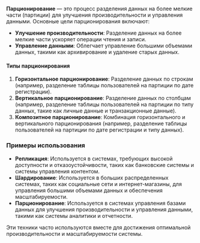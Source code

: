 **Парционирование** — это процесс разделения данных на более мелкие части (партиции) для улучшения производительности и управления данными. Основные цели парционирования включают:

- **Улучшение производительности**: Разделение данных на более мелкие части ускоряет операции чтения и записи.
- **Управление данными**: Облегчает управление большими объемами данных, такими как архивирование и удаление старых данных.

#### Типы парционирования
1. **Горизонтальное парционирование**: Разделение данных по строкам (например, разделение таблицы пользователей на партиции по дате регистрации).
2. **Вертикальное парционирование**: Разделение данных по столбцам (например, разделение таблицы пользователей на партиции по типу данных, такие как личные данные и транзакционные данные).
3. **Композитное парционирование**: Комбинация горизонтального и вертикального парционирования (например, разделение таблицы пользователей на партиции по дате регистрации и типу данных).

### Примеры использования
- **Репликация**: Используется в системах, требующих высокой доступности и отказоустойчивости, таких как банковские системы и системы управления контентом.
- **Шардирование**: Используется в больших распределенных системах, таких как социальные сети и интернет-магазины, для управления большими объемами данных и обеспечения масштабируемости.
- **Парционирование**: Используется в системах управления базами данных для улучшения производительности и управления данными, такими как системы аналитики и отчетности.

Эти техники часто используются вместе для достижения оптимальной производительности и масштабируемости системы.